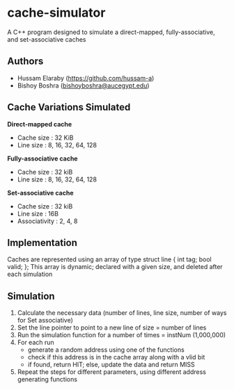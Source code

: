 # cache-simulator

A C++ program designed to simulate a direct-mapped, fully-associative, and set-associative caches

## Authors

- Hussam Elaraby (https://github.com/hussam-a)
- Bishoy Boshra (bishoyboshra@aucegypt.edu)

## Cache Variations Simulated

**Direct-mapped cache**

- Cache size : 32 KiB
- Line size : 8, 16, 32, 64, 128

**Fully-associative cache**

- Cache size : 32 kiB
- Line size : 8, 16, 32, 64, 128

**Set-associative cache**

- Cache size : 32 kiB
- Line size : 16B
- Associativity : 2, 4, 8

## Implementation

Caches are represented using an array of type struct line { int tag; bool valid; };
This array is dynamic; declared with a given size, and deleted after each simulation

## Simulation

1. Calculate the necessary data (number of lines, line size, number of ways for Set associative)
2. Set the line pointer to point to a new line of size = number of lines
3. Run the simulation function for a number of times = instNum (1,000,000)
4. For each run
   - generate a random address using one of the functions
   - check if this address is in the cache array along with a vlid bit
   - if found, return HIT; else, update the data and return MISS
5. Repeat the steps for different parameters, using different address generating functions
